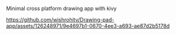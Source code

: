 Minimal cross platform drawing app with kivy




https://github.com/wishrohitv/Drawing-pad-app/assets/126248971/9e4697b1-0670-4ee3-a693-ae87d2b5178d

